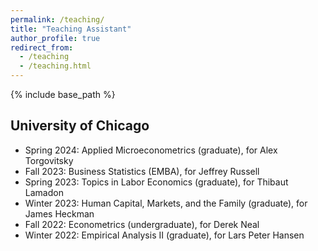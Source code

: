 ```yaml
---
permalink: /teaching/
title: "Teaching Assistant"
author_profile: true
redirect_from: 
  - /teaching
  - /teaching.html
---
```

{% include base_path %}

## University of Chicago
- Spring 2024: Applied Microeconometrics (graduate), for Alex Torgovitsky
- Fall 2023: Business Statistics (EMBA), for Jeffrey Russell
- Spring 2023: Topics in Labor Economics (graduate), for Thibaut Lamadon
- Winter 2023: Human Capital, Markets, and the Family (graduate), for James Heckman
- Fall 2022: Econometrics (undergraduate), for Derek Neal
- Winter 2022: Empirical Analysis II (graduate), for Lars Peter Hansen





